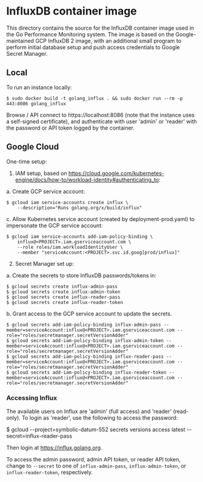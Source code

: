 # InfluxDB container image

This directory contains the source for the InfluxDB container image used in the
Go Performance Monitoring system. The image is based on the Google-maintained
GCP InfluxDB 2 image, with an additional small program to perform initial
database setup and push access credentials to Google Secret Manager.

## Local

To run an instance locally:

    $ sudo docker build -t golang_influx . && sudo docker run --rm -p 443:8086 golang_influx

Browse / API connect to https://localhost:8086 (note that the instance uses a
self-signed certificate), and authenticate with user 'admin' or 'reader' with
the password or API token logged by the container.

## Google Cloud

One-time setup:

1. IAM setup, based on
   https://cloud.google.com/kubernetes-engine/docs/how-to/workload-identity#authenticating_to:

  a. Create GCP service account:

    $ gcloud iam service-accounts create influx \
        --description="Runs golang.org/x/build/influx"

  c. Allow Kubernetes service account (created by deployment-prod.yaml) to
     impersonate the GCP service account:

    $ gcloud iam service-accounts add-iam-policy-binding \
        influx@<PROJECT>.iam.gserviceaccount.com \
        --role roles/iam.workloadIdentityUser \
        --member "serviceAccount:<PROJECT>.svc.id.goog[prod/influx]"

2. Secret Manager set up:

  a. Create the secrets to store InfluxDB passwords/tokens in:

    $ gcloud secrets create influx-admin-pass
    $ gcloud secrets create influx-admin-token
    $ gcloud secrets create influx-reader-pass
    $ gcloud secrets create influx-reader-token

  b. Grant access to the GCP service account to update the secrets.

    $ gcloud secrets add-iam-policy-binding influx-admin-pass --member=serviceAccount:influx@<PROJECT>.iam.gserviceaccount.com --role="roles/secretmanager.secretVersionAdder"
    $ gcloud secrets add-iam-policy-binding influx-admin-token --member=serviceAccount:influx@<PROJECT>.iam.gserviceaccount.com --role="roles/secretmanager.secretVersionAdder"
    $ gcloud secrets add-iam-policy-binding influx-reader-pass --member=serviceAccount:influx@<PROJECT>.iam.gserviceaccount.com --role="roles/secretmanager.secretVersionAdder"
    $ gcloud secrets add-iam-policy-binding influx-reader-token --member=serviceAccount:influx@<PROJECT>.iam.gserviceaccount.com --role="roles/secretmanager.secretVersionAdder"

### Accessing Influx

The available users on Influx are 'admin' (full access) and 'reader'
(read-only). To login as 'reader', use the following to access the password:

  $ gcloud --project=symbolic-datum-552 secrets versions access latest --secret=influx-reader-pass

Then login at https://influx.golang.org.

To access the admin password, admin API token, or reader API token, change to
`--secret` to one of `influx-admin-pass`, `influx-admin-token`, or
`influx-reader-token`, respectively.
